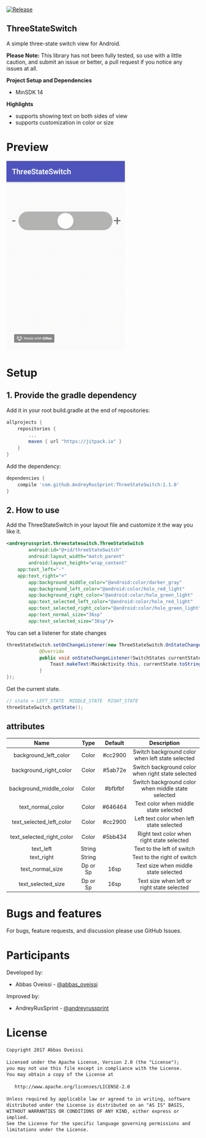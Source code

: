 [![Release](https://jitpack.io/v/AndreyRusSprint/ThreeStateSwitch.svg)](https://jitpack.io/#AndreyRusSprint/ThreeStateSwitch)

## ThreeStateSwitch

A simple three-state switch view for Android.

**Please Note:** This library has not been fully tested, so use with a little caution, and submit an issue or better, a pull request if you notice any issues at all.

**Project Setup and Dependencies**
- MinSDK 14

**Highlights**
- supports showing text on both sides of view
- supports customization in color or size


# Preview

![](https://raw.githubusercontent.com/AndreyRusSprint/ThreeStateSwitch/master/assets/demo.gif)

# Setup
## 1. Provide the gradle dependency

Add it in your root build.gradle at the end of repositories:
```gradle
allprojects {
	repositories {
		...
		maven { url "https://jitpack.io" }
	}
}
```
Add the dependency:
```gradle
dependencies {
	compile 'com.github.AndreyRusSprint:ThreeStateSwitch:1.1.0'
}
```

## 2. How to use

Add the ThreeStateSwitch in your layout file and customize it the way you like it.
```xml
<andreyrussprint.threestateswitch.ThreeStateSwitch
        android:id="@+id/threeStateSwitch"
        android:layout_width="match_parent"
        android:layout_height="wrap_content"
	app:text_left="-"
	app:text_right="+"
        app:background_middle_color="@android:color/darker_gray"
        app:background_left_color="@android:color/holo_red_light"
        app:background_right_color="@android:color/holo_green_light"
        app:text_selected_left_color="@android:color/holo_red_light"
        app:text_selected_right_color="@android:color/holo_green_light"
        app:text_normal_size="36sp"
        app:text_selected_size="36sp"/>
```
You can set a listener for state changes
```java
threeStateSwitch.setOnChangeListener(new ThreeStateSwitch.OnStateChangeListener() {
            @Override
            public void onStateChangeListener(SwitchStates currentState) {
                Toast.makeText(MainActivity.this, currentState.toString(), Toast.LENGTH_SHORT).show();
            }
});
```
Get the current state. 
```java
// state = LEFT_STATE  MIDDLE_STATE  RIGHT_STATE
threeStateSwitch.getState();
```
## attributes

| Name | Type | Default | Description |
|:----:|:----:|:-------:|:-----------:|
|background_left_color|Color|#cc2900|Switch background color when left state selected|
|background_right_color|Color|#5ab72e|Switch background color when right state selected|
|background_middle_color|Color|#bfbfbf|Switch background color when middle state selected|
|text_normal_color|Color|#646464|Text color when middle state selected|
|text_selected_left_color|Color|#cc2900|Left text color when left state selected|
|text_selected_right_color|Color|#5bb434|Right text color when right state selected|
|text_left|String||Text to the left of switch|
|text_right|String||Text to the right of switch|
|text_normal_size|Dp or Sp|16sp|Text size when middle state selected|
|text_selected_size|Dp or Sp|16sp|Text size when left or right state selected|

# Bugs and features

For bugs, feature requests, and discussion please use GitHub Issues.

# Participants

Developed by:
* Abbas Oveissi - [@abbas_oveissi](https://twitter.com/abbas_oveissi)

Improved by:
* AndreyRusSprint - [@andreyrussprint](https://t.me/andreyrussprint)

# License

    Copyright 2017 Abbas Oveissi

    Licensed under the Apache License, Version 2.0 (the "License");
    you may not use this file except in compliance with the License.
    You may obtain a copy of the License at

       http://www.apache.org/licenses/LICENSE-2.0

    Unless required by applicable law or agreed to in writing, software
    distributed under the License is distributed on an "AS IS" BASIS,
    WITHOUT WARRANTIES OR CONDITIONS OF ANY KIND, either express or implied.
    See the License for the specific language governing permissions and
    limitations under the License.
